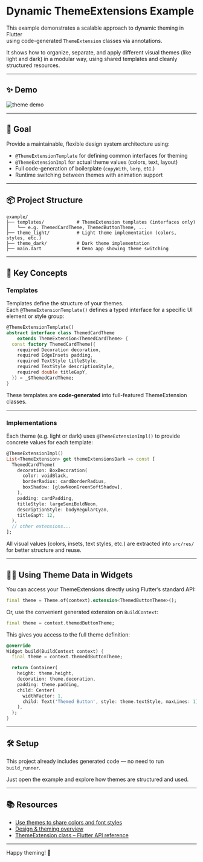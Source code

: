 # Dynamic ThemeExtensions Example

This example demonstrates a scalable approach to dynamic theming in Flutter  
using code-generated `ThemeExtension` classes via annotations.

It shows how to organize, separate, and apply different visual themes (like light and dark) in a modular way, using shared templates and cleanly structured resources.

---

## ✨ Demo

![theme demo](https://raw.githubusercontent.com/kalaganov/theme_extensions_gen/main/assets/demo.gif)

---

## 🎯 Goal

Provide a maintainable, flexible design system architecture using:

- `@ThemeExtensionTemplate` for defining common interfaces for theming
- `@ThemeExtensionImpl` for actual theme values (colors, text, layout)
- Full code-generation of boilerplate (`copyWith`, `lerp`, etc.)
- Runtime switching between themes with animation support

---

## 📦 Project Structure

```
example/
├── templates/            # ThemeExtension templates (interfaces only)
│   └── e.g. ThemedCardTheme, ThemedButtonTheme, ...
├── theme_light/          # Light theme implementation (colors, styles, etc.)
├── theme_dark/           # Dark theme implementation
├── main.dart             # Demo app showing theme switching
```

---

## 🧩 Key Concepts

### Templates

Templates define the structure of your themes.  
Each `@ThemeExtensionTemplate()` defines a typed interface for a specific UI element or style group:

```dart
@ThemeExtensionTemplate()
abstract interface class ThemedCardTheme
    extends ThemeExtension<ThemedCardTheme> {
  const factory ThemedCardTheme({
    required Decoration decoration,
    required EdgeInsets padding,
    required TextStyle titleStyle,
    required TextStyle descriptionStyle,
    required double titleGapY,
  }) = _$ThemedCardTheme;
}
```

These templates are **code-generated** into full-featured ThemeExtension classes.

---

### Implementations

Each theme (e.g. light or dark) uses `@ThemeExtensionImpl()` to provide concrete values for each template:

```dart
@ThemeExtensionImpl()
List<ThemeExtension> get themeExtensionsDark => const [
  ThemedCardTheme(
    decoration: BoxDecoration(
      color: voidBlack,
      borderRadius: cardBorderRadius,
      boxShadow: [glowNeonGreenSoftShadow],
    ),
    padding: cardPadding,
    titleStyle: largeSemiBoldNeon,
    descriptionStyle: bodyRegularCyan,
    titleGapY: 12,
  ),
  // other extensions...
];
```

All visual values (colors, insets, text styles, etc.) are extracted into `src/res/` for better structure and reuse.

---

## 🧑‍💻 Using Theme Data in Widgets

You can access your ThemeExtensions directly using Flutter’s standard API:

```dart
final theme = Theme.of(context).extension<ThemedButtonTheme>();
```

Or, use the convenient generated extension on `BuildContext`:

```dart
final theme = context.themedButtonTheme;
```

This gives you access to the full theme definition:

```dart
@override
Widget build(BuildContext context) {
  final theme = context.themeddButtonTheme;

  return Container(
    height: theme.height,
    decoration: theme.decoration,
    padding: theme.padding,
    child: Center(
      widthFactor: 1,
      child: Text('Themed Button', style: theme.textStyle, maxLines: 1),
    ),
  );
}
```

---

## 🛠 Setup

This project already includes generated code — no need to run `build_runner`.

Just open the example and explore how themes are structured and used.

---

## 📚 Resources

- [Use themes to share colors and font styles](https://docs.flutter.dev/cookbook/design/themes)
- [Design & theming overview](https://docs.flutter.dev/ui/design)
- [ThemeExtension class – Flutter API reference](https://api.flutter.dev/flutter/material/ThemeExtension-class.html)

---

Happy theming! 🚀
